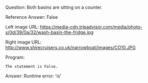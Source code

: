 Question: Both basins are sitting on a counter.

Reference Answer: False

Left image URL: https://media-cdn.tripadvisor.com/media/photo-s/0d/39/0a/32/wash-basin-the-fridge.jpg

Right image URL: http://www.shirecruisers.co.uk/narrowboat/images/CO10.JPG

Program:

```
The statement is False.
```
Answer: Runtime error: 'is'

